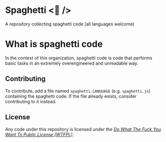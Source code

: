 # Spaghetti <🍝 />
A repository collecting spaghetti code (all languages welcome)

# What is spaghetti code
In the context of this organization, spaghetti code is code that performs basic tasks in an extremely overengineered and unreadable way.

## Contributing
To contribute, add a file named `spaghetti.LANGUAGE` (e.g. `spaghetti.js`) containing the spaghetti code. If the file already exists, consider contributing to it instead.

## License
Any code under this repository is licensed under the *[Do What The Fuck You Want To Public License (WTFPL)](http://www.wtfpl.net/about/)*.
